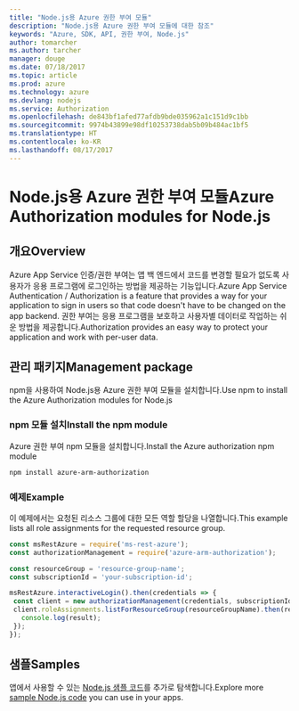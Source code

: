 ```yaml
---
title: "Node.js용 Azure 권한 부여 모듈"
description: "Node.js용 Azure 권한 부여 모듈에 대한 참조"
keywords: "Azure, SDK, API, 권한 부여, Node.js"
author: tomarcher
ms.author: tarcher
manager: douge
ms.date: 07/18/2017
ms.topic: article
ms.prod: azure
ms.technology: azure
ms.devlang: nodejs
ms.service: Authorization
ms.openlocfilehash: de843bf1afed77afdb9bde035962a1c151d9c1bb
ms.sourcegitcommit: 9974b43899e98df10253738dab5b09b484ac1bf5
ms.translationtype: HT
ms.contentlocale: ko-KR
ms.lasthandoff: 08/17/2017
---
```

# <a name="azure-authorization-modules-for-nodejs"></a><span data-ttu-id="4a60a-104">Node.js용 Azure 권한 부여 모듈</span><span class="sxs-lookup"><span data-stu-id="4a60a-104">Azure Authorization modules for Node.js</span></span>

## <a name="overview"></a><span data-ttu-id="4a60a-105">개요</span><span class="sxs-lookup"><span data-stu-id="4a60a-105">Overview</span></span>

<span data-ttu-id="4a60a-106">Azure App Service 인증/권한 부여는 앱 백 엔드에서 코드를 변경할 필요가 없도록 사용자가 응용 프로그램에 로그인하는 방법을 제공하는 기능입니다.</span><span class="sxs-lookup"><span data-stu-id="4a60a-106">Azure App Service Authentication / Authorization is a feature that provides a way for your application to sign in users so that code doesn't have to be changed on the app backend.</span></span> <span data-ttu-id="4a60a-107">권한 부여는 응용 프로그램을 보호하고 사용자별 데이터로 작업하는 쉬운 방법을 제공합니다.</span><span class="sxs-lookup"><span data-stu-id="4a60a-107">Authorization provides an easy way to protect your application and work with per-user data.</span></span>

## <a name="management-package"></a><span data-ttu-id="4a60a-108">관리 패키지</span><span class="sxs-lookup"><span data-stu-id="4a60a-108">Management package</span></span>

<span data-ttu-id="4a60a-109">npm을 사용하여 Node.js용 Azure 권한 부여 모듈을 설치합니다.</span><span class="sxs-lookup"><span data-stu-id="4a60a-109">Use npm to install the Azure Authorization modules for Node.js</span></span>

### <a name="install-the-npm-module"></a><span data-ttu-id="4a60a-110">npm 모듈 설치</span><span class="sxs-lookup"><span data-stu-id="4a60a-110">Install the npm module</span></span>

<span data-ttu-id="4a60a-111">Azure 권한 부여 npm 모듈을 설치합니다.</span><span class="sxs-lookup"><span data-stu-id="4a60a-111">Install the Azure authorization npm module</span></span>

```bash
npm install azure-arm-authorization
```

### <a name="example"></a><span data-ttu-id="4a60a-112">예제</span><span class="sxs-lookup"><span data-stu-id="4a60a-112">Example</span></span>

<span data-ttu-id="4a60a-113">이 예제에서는 요청된 리소스 그룹에 대한 모든 역할 할당을 나열합니다.</span><span class="sxs-lookup"><span data-stu-id="4a60a-113">This example lists all role assignments for the requested resource group.</span></span>

```javascript
const msRestAzure = require('ms-rest-azure');
const authorizationManagement = require('azure-arm-authorization');

const resourceGroup = 'resource-group-name';
const subscriptionId = 'your-subscription-id';

msRestAzure.interactiveLogin().then(credentials => {
 const client = new authorizationManagement(credentials, subscriptionId);
 client.roleAssignments.listForResourceGroup(resourceGroupName).then(result => {
   console.log(result);
 });
});
```

## <a name="samples"></a><span data-ttu-id="4a60a-114">샘플</span><span class="sxs-lookup"><span data-stu-id="4a60a-114">Samples</span></span>

<span data-ttu-id="4a60a-115">앱에서 사용할 수 있는 [Node.js 샘플 코드](https://azure.microsoft.com/resources/samples/?platform=nodejs)를 추가로 탐색합니다.</span><span class="sxs-lookup"><span data-stu-id="4a60a-115">Explore more [sample Node.js code](https://azure.microsoft.com/resources/samples/?platform=nodejs) you can use in your apps.</span></span>
